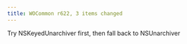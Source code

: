 ```yaml
---
title: WOCommon r622, 3 items changed
---
```


Try NSKeyedUnarchiver first, then fall back to NSUnarchiver
